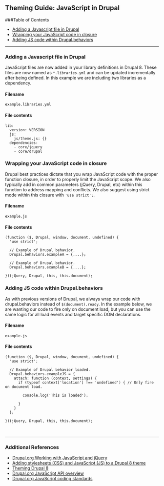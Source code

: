 ## Theming Guide: JavaScript in Drupal 


###Table of Contents
- <a href="#jsfile">Adding a Javascript file in Drupal</a>
- <a href="#wrappingfile">Wrapping your JavaScript code in closure</a>
- <a href="#behaviors">Adding JS code within Drupal.behaviors</a>

<hr>

<a name="jsfile"></a>
### Adding a Javascript file in Drupal 
JavaScript files are now added in your library definitions in Drupal 8. These files are now named as `*.libraries.yml` and can be updated incrementally after being defined. In this example we are including two libraries as a dependency. 

#### Filename
`example.libraries.yml`

#### File contents
```
lib:
  version: VERSION
  js:
    js/theme.js: {}
  dependencies:
    - core/jquery
    - core/drupal
```

<!-- -------------------------- -->

<a name="wrappingfile"></a>
### Wrapping your JavaScript code in closure 
Drupal best practices dictate that you wrap JavaScript code with the proper function closure, in order to properly limit the JavaScript scope. We also typically add in common parameters (jQuery, Drupal, etc) within this function to address mapping and conflicts. We also suggest using strict mode within this closure with `'use strict';`.

#### Filename
`example.js`

#### File contents
```
(function ($, Drupal, window, document, undefined) {
  'use strict';

  // Example of Drupal behavior.
  Drupal.behaviors.exampleA = {....};
  
  // Example of Drupal behavior.
  Drupal.behaviors.exampleB = {....};

})(jQuery, Drupal, this, this.document);
```

<!-- -------------------------- -->

<a name="behaviors"></a>
### Adding JS code within Drupal.behaviors
As with previous versions of Drupal, we always wrap our code with drupal.behaviors instead of `$(document).ready`. In the example below, we are wanting our code to fire only on document load, but you can use the same logic for all load events and target specific DOM declarations.

#### Filename
`example.js`

#### File contents
```
(function ($, Drupal, window, document, undefined) {
  'use strict';

  // Example of Drupal behavior loaded.
  Drupal.behaviors.exampleJS = {
    attach: function (context, settings) {
      if (typeof context['location'] !== 'undefined') { // Only fire on document load.

        console.log('This is loaded');

      }
    }
  };

})(jQuery, Drupal, this, this.document);
```

<!-- -------------------------- -->



<br><hr>

### Additional References

- <a href="https://www.drupal.org/docs/7/theming/working-with-javascript-and-jquery">Drupal.org Working with JavaScript and jQuery</a>
- <a href="https://www.drupal.org/docs/8/theming-drupal-8/adding-stylesheets-css-and-javascript-js-to-a-drupal-8-theme">Adding stylesheets (CSS) and JavaScript (JS) to a Drupal 8 theme</a>
- <a href="https://www.drupal.org/docs/8/theming">Theming Drupal 8</a>
- <a href="https://www.drupal.org/docs/8/api/javascript-api/javascript-api-overview">Drupal.org JavaScript API overview</a>
- <a href="https://www.drupal.org/node/172169">Drupal.org JavaScript coding standards</a>

